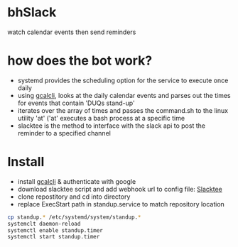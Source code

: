 # bhSlack
watch calendar events then send reminders

# how does the bot work?
* systemd provides the scheduling option for the service to execute once daily
* using [gcalcli](https://github.com/insanum/gcalcli), looks at the daily calendar events and parses out the times for events that contain 'DUQs stand-up'
* iterates over the array of times and passes the command.sh to the linux utility 'at' ('at' executes a bash process at a specific time
* slacktee is the method to interface with the slack api to post the reminder to a specified channel

# Install
* install [gcalcli](https://github.com/insanum/gcalcli) & authenticate with google
* download slacktee script and add webhook url to config file: [Slacktee](https://github.com/course-hero/slacktee)
* clone repostitory and cd into directory
* replace ExecStart path in standup.service to match repository location
```bash
cp standup.* /etc/systemd/system/standup.*
systemclt daemon-reload
systemctl enable standup.timer
systemctl start standup.timer
```
